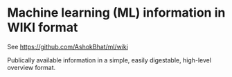# Machine learning (ML) information in WIKI format

See https://github.com/AshokBhat/ml/wiki

Publically available information in a simple, easily digestable, high-level overview format.
